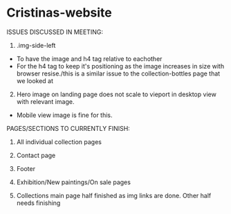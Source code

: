# Cristinas-website
ISSUES DISCUSSED IN MEETING:

1. .img-side-left 
 - To have the image and h4 tag relative to eachother
 - For the h4 tag to keep it's positioning as the image increases in size with browser resise./this is a similar issue to the collection-bottles page that we looked at
 
2. Hero image on landing page does not scale to vieport in desktop view with relevant image.
 - Mobile view image is fine for this. 
 
PAGES/SECTIONS TO CURRENTLY FINISH:

1. All individual collection pages 
2. Contact page
3. Footer
4. Exhibition/New paintings/On sale pages

5. Collections main page half finished as img links are done. Other half needs finishing
